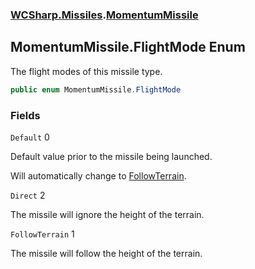 ### [WCSharp.Missiles](WCSharp.Missiles.md 'WCSharp.Missiles').[MomentumMissile](WCSharp.Missiles.MomentumMissile.md 'WCSharp.Missiles.MomentumMissile')

## MomentumMissile.FlightMode Enum

The flight modes of this missile type.

```csharp
public enum MomentumMissile.FlightMode
```
### Fields

<a name='WCSharp.Missiles.MomentumMissile.FlightMode.Default'></a>

`Default` 0

Default value prior to the missile being launched.  
  
Will automatically change to [FollowTerrain](WCSharp.Missiles.MomentumMissile.FlightMode.md#WCSharp.Missiles.MomentumMissile.FlightMode.FollowTerrain 'WCSharp.Missiles.MomentumMissile.FlightMode.FollowTerrain').

<a name='WCSharp.Missiles.MomentumMissile.FlightMode.Direct'></a>

`Direct` 2

The missile will ignore the height of the terrain.

<a name='WCSharp.Missiles.MomentumMissile.FlightMode.FollowTerrain'></a>

`FollowTerrain` 1

The missile will follow the height of the terrain.